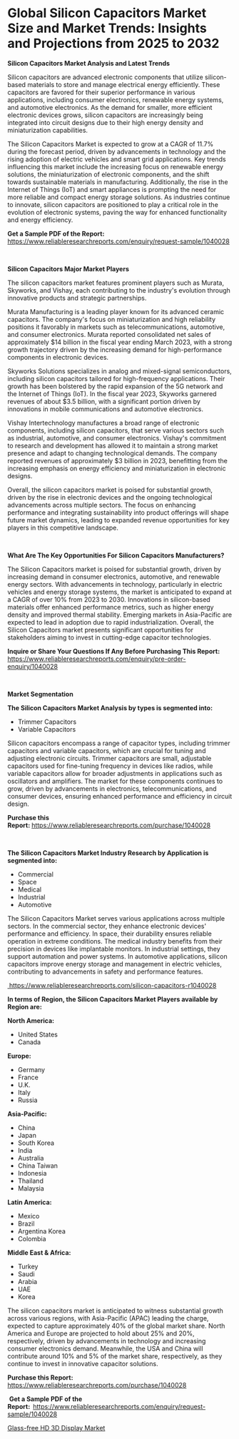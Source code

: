 <p><h1>Global Silicon Capacitors Market Size and Market Trends: Insights and Projections from 2025 to 2032</h1></p><p><strong>Silicon Capacitors Market Analysis and Latest Trends</strong></p>
<p><p>Silicon capacitors are advanced electronic components that utilize silicon-based materials to store and manage electrical energy efficiently. These capacitors are favored for their superior performance in various applications, including consumer electronics, renewable energy systems, and automotive electronics. As the demand for smaller, more efficient electronic devices grows, silicon capacitors are increasingly being integrated into circuit designs due to their high energy density and miniaturization capabilities.</p><p>The Silicon Capacitors Market is expected to grow at a CAGR of 11.7% during the forecast period, driven by advancements in technology and the rising adoption of electric vehicles and smart grid applications. Key trends influencing this market include the increasing focus on renewable energy solutions, the miniaturization of electronic components, and the shift towards sustainable materials in manufacturing. Additionally, the rise in the Internet of Things (IoT) and smart appliances is prompting the need for more reliable and compact energy storage solutions. As industries continue to innovate, silicon capacitors are positioned to play a critical role in the evolution of electronic systems, paving the way for enhanced functionality and energy efficiency.</p></p>
<p><strong>Get a Sample PDF of the Report:&nbsp;</strong> <a href="https://www.reliableresearchreports.com/enquiry/request-sample/1040028?utm_campaign=2333&utm_medium=2&utm_source=Github&utm_content=ia&utm_term=10022025&utm_id=silicon-capacitors">https://www.reliableresearchreports.com/enquiry/request-sample/1040028</a></p>
<p>&nbsp;</p>
<p><strong>Silicon Capacitors Major Market Players</strong></p>
<p><p>The silicon capacitors market features prominent players such as Murata, Skyworks, and Vishay, each contributing to the industry's evolution through innovative products and strategic partnerships.</p><p>Murata Manufacturing is a leading player known for its advanced ceramic capacitors. The company's focus on miniaturization and high reliability positions it favorably in markets such as telecommunications, automotive, and consumer electronics. Murata reported consolidated net sales of approximately $14 billion in the fiscal year ending March 2023, with a strong growth trajectory driven by the increasing demand for high-performance components in electronic devices.</p><p>Skyworks Solutions specializes in analog and mixed-signal semiconductors, including silicon capacitors tailored for high-frequency applications. Their growth has been bolstered by the rapid expansion of the 5G network and the Internet of Things (IoT). In the fiscal year 2023, Skyworks garnered revenues of about $3.5 billion, with a significant portion driven by innovations in mobile communications and automotive electronics.</p><p>Vishay Intertechnology manufactures a broad range of electronic components, including silicon capacitors, that serve various sectors such as industrial, automotive, and consumer electronics. Vishay's commitment to research and development has allowed it to maintain a strong market presence and adapt to changing technological demands. The company reported revenues of approximately $3 billion in 2023, benefitting from the increasing emphasis on energy efficiency and miniaturization in electronic designs.</p><p>Overall, the silicon capacitors market is poised for substantial growth, driven by the rise in electronic devices and the ongoing technological advancements across multiple sectors. The focus on enhancing performance and integrating sustainability into product offerings will shape future market dynamics, leading to expanded revenue opportunities for key players in this competitive landscape.</p></p>
<p>&nbsp;</p>
<p><strong>What Are The Key Opportunities For Silicon Capacitors Manufacturers?</strong></p>
<p><p>The Silicon Capacitors market is poised for substantial growth, driven by increasing demand in consumer electronics, automotive, and renewable energy sectors. With advancements in technology, particularly in electric vehicles and energy storage systems, the market is anticipated to expand at a CAGR of over 10% from 2023 to 2030. Innovations in silicon-based materials offer enhanced performance metrics, such as higher energy density and improved thermal stability. Emerging markets in Asia-Pacific are expected to lead in adoption due to rapid industrialization. Overall, the Silicon Capacitors market presents significant opportunities for stakeholders aiming to invest in cutting-edge capacitor technologies.</p></p>
<p><strong>Inquire or Share Your Questions If Any Before Purchasing This Report:</strong> <a href="https://www.reliableresearchreports.com/enquiry/pre-order-enquiry/1040028?utm_campaign=2333&utm_medium=2&utm_source=Github&utm_content=ia&utm_term=10022025&utm_id=silicon-capacitors">https://www.reliableresearchreports.com/enquiry/pre-order-enquiry/1040028</a></p>
<p>&nbsp;</p>
<p><strong>Market Segmentation</strong></p>
<p><strong>The Silicon Capacitors Market Analysis by types is segmented into:</strong></p>
<p><ul><li>Trimmer Capacitors</li><li>Variable Capacitors</li></ul></p>
<p><p>Silicon capacitors encompass a range of capacitor types, including trimmer capacitors and variable capacitors, which are crucial for tuning and adjusting electronic circuits. Trimmer capacitors are small, adjustable capacitors used for fine-tuning frequency in devices like radios, while variable capacitors allow for broader adjustments in applications such as oscillators and amplifiers. The market for these components continues to grow, driven by advancements in electronics, telecommunications, and consumer devices, ensuring enhanced performance and efficiency in circuit design.</p></p>
<p><strong>Purchase this Report:&nbsp;</strong><a href="https://www.reliableresearchreports.com/purchase/1040028?utm_campaign=2333&utm_medium=2&utm_source=Github&utm_content=ia&utm_term=10022025&utm_id=silicon-capacitors">https://www.reliableresearchreports.com/purchase/1040028</a></p>
<p>&nbsp;</p>
<p><strong>The Silicon Capacitors Market Industry Research by Application is segmented into:</strong></p>
<p><ul><li>Commercial</li><li>Space</li><li>Medical</li><li>Industrial</li><li>Automotive</li></ul></p>
<p><p>The Silicon Capacitors Market serves various applications across multiple sectors. In the commercial sector, they enhance electronic devices' performance and efficiency. In space, their durability ensures reliable operation in extreme conditions. The medical industry benefits from their precision in devices like implantable monitors. In industrial settings, they support automation and power systems. In automotive applications, silicon capacitors improve energy storage and management in electric vehicles, contributing to advancements in safety and performance features.</p></p>
<p><a href="https://www.reliableresearchreports.com/silicon-capacitors-r1040028?utm_campaign=2333&utm_medium=2&utm_source=Github&utm_content=ia&utm_term=10022025&utm_id=silicon-capacitors">&nbsp;https://www.reliableresearchreports.com/silicon-capacitors-r1040028</a></p>
<p><strong>In terms of Region, the Silicon Capacitors Market Players available by Region are:</strong></p>
<p>
    <p> <strong> North America: </strong>
        <ul>
            <li>United States</li>
            <li>Canada</li>
        </ul>
        </p> 
    <p> <strong> Europe: </strong>
        <ul>
            <li>Germany</li>
            <li>France</li>
            <li>U.K.</li>
            <li>Italy</li>
            <li>Russia</li>
        </ul>
        </p> 
    <p> <strong> Asia-Pacific: </strong>
        <ul>
            <li>China</li>
            <li>Japan</li>
            <li>South Korea</li>
            <li>India</li>
            <li>Australia</li>
            <li>China Taiwan</li>
            <li>Indonesia</li>
            <li>Thailand</li>
            <li>Malaysia</li>
        </ul>
        </p> 
    <p> <strong> Latin America: </strong>
        <ul>
            <li>Mexico</li>
            <li>Brazil</li>
            <li>Argentina Korea</li>
            <li>Colombia</li>
        </ul>
        </p> 
    <p> <strong> Middle East & Africa: </strong>
        <ul>
            <li>Turkey</li>
            <li>Saudi</li>
            <li>Arabia</li>
            <li>UAE</li>
            <li>Korea</li>
        </ul>
    </p>
    </p>
<p><p>The silicon capacitors market is anticipated to witness substantial growth across various regions, with Asia-Pacific (APAC) leading the charge, expected to capture approximately 40% of the global market share. North America and Europe are projected to hold about 25% and 20%, respectively, driven by advancements in technology and increasing consumer electronics demand. Meanwhile, the USA and China will contribute around 10% and 5% of the market share, respectively, as they continue to invest in innovative capacitor solutions.</p></p>
<p><strong>Purchase this Report: </strong><a href="https://www.reliableresearchreports.com/purchase/1040028?utm_campaign=2333&utm_medium=2&utm_source=Github&utm_content=ia&utm_term=10022025&utm_id=silicon-capacitors">https://www.reliableresearchreports.com/purchase/1040028</a></p>
<p>&nbsp;<strong>Get a Sample PDF of the Report:&nbsp;&nbsp;</strong><a href="https://www.reliableresearchreports.com/enquiry/request-sample/1040028?utm_campaign=2333&utm_medium=2&utm_source=Github&utm_content=ia&utm_term=10022025&utm_id=silicon-capacitors">https://www.reliableresearchreports.com/enquiry/request-sample/1040028</a></p>
<p><strong></strong></p>
<p><p><a href="https://github.com/yankimber90yankim/Market-Research-Report-List-1/blob/main/glass-free-hd-3d-display-market.md?utm_campaign=2333&utm_medium=2&utm_source=Github&utm_content=ia&utm_term=10022025&utm_id=silicon-capacitors">Glass-free HD 3D Display Market</a></p></p>